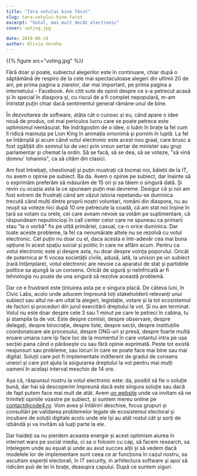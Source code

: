 ```yaml
---
title: "Țara votului bine făcut"
slug: tara-votului-bine-facut
excerpt: "Votul, mai mult decât electronic"
cover: voting.jpg

date: 2019-06-18
author: Olivia Vereha
---
```


{{% figure src="voting.jpg" %}}

Fără doar și poate, subiectul alegerilor este în continuare, chiar după o săptămână de respiro de la cele mai spectaculoase alegeri din ultimii 20 de ani, pe prima pagina a ziarelor, dar mai important, pe prima pagina a internetului - Facebook. Am citit sute de opinii despre ce s-a petrecut acasă și în special în diaspora și, cu riscul de a fi complet nepopulară, m-am întristat puțin chiar dacă sentimentul general rămâne unul de bine. 

În dezvoltarea de software, atâta cât o cunosc și eu, când apare o idee nouă de produs, cel mai periculos lucru care se poate petrece este optimismul nemăsurat. Ne îndrăgostim de o idee, o luăm în brațe la fel cum îl ridică maimuța pe Lion King în animația omonimă și pornim în luptă. La fel se întâmplă și acum când votul electronic este acest nou graal, care brusc a fost zgâlțâit din somnul lui de veci prin vreun sertar de minister sau grup parlamentar și chemat la ordin. Să se facă, să se dea, să se voteze, "să vină domnu' Iohannis", ca să cităm din clasici. 

Am fost întrebați, chestionați și puțin mustrați că tocmai noi, băieții de la IT, nu avem o opinie pe subiect. Ba da. Avem o opinie pe subiect, dar înainte să o exprimăm preferăm să măsurăm de 15 ori și sa tăiem o singură dată. Și revin cu ocazia asta la ce spuneam puțin mai devreme. Desigur că și noi am fost extrem de frustrați când am văzut istoria repetandu-se duminica trecută când mulți dintre proprii noștri voluntari, români din diaspora, nu au reușit sa voteze nici după 10 ore petrecute la coadă, că am stat noi înșine în țară sa votam cu orele, cei care aveam nevoie sa votăm pe suplimentare, că răspundeam neputincioși în call center celor care ne spuneau ca primarii stau "la o vorbă" fix pe uliță primăriei, casual, ca-n orice duminica. Dar toate aceste probleme, la fel ca nenumărate altele nu se rezolvă cu votul electronic. Cel puțin nu doar cu el, daca acesta e într-adevăr cea mai buna opțiune în acest spațiu social și politic în care ne aflăm acum. Pentru ca votul electronic este și despre asta, nu doar despre voința poporului. Oricât de puternica ar fi vocea societății civile, adusă, iată, la unison pe un subiect (rară întâmplare), votul electronic are nevoie ca aparatul de stat și partidele politice sa ajungă la un consens. Oricât de sigură și neînfricată ar fi tehnologia nu poate de una singură să rezolve această problemă. 

Dar ce e frustrant este țintuirea asta pe o singura placă. De câteva luni, în Civic Labs, acolo unde aducem împreună toți stakeholderii relevanți unui subiect sau altul ne-am uitat la alegeri, legislație, votare și la tot ecosistemul de factori și proceduri din jurul exercitării dreptului la vot. Și nu am terminat. Votul nu este doar despre cele 3 sau 1 minut pe care le petreci în cabina, tu și stampila ta de vot. Este despre comisii, despre observare, despre delegați, despre birocrație, despre liste, despre secții, despre instituțiile coordonatoare ale procesului, despre ONG-uri și presă, despre foarte multă eroare umana care își face loc de la momentul în care votantul intra pe ușa secției pana când o părăsește cu sau fără opinie exprimată. Peste tot există neajunsuri sau probleme, sau locuri în care se poate face mai bine sau mai digital. Soluții care pot fi implementate indiferent de gradul de consens uneori și care pot ajuta la asigurarea dreptului la vot pentru mai mulți oameni în același interval meschin de 14 ore. 

Așa că, răspunsul nostru la votul electronic este: da, posibil să fie o soluție bună, dar hai să descoperim împreună dacă este singura soluție sau dacă de fapt putem face mai mult de atât. Avem [un website](www.cetetine.ro) unde va invitam să ne trimiteți opiniile voastre pe subiect, și suntem mereu online pe contact@code4.ro. Vom avea și întâlniri deschise, focus grupuri și consultări pe validarea problemelor legate de ecosistemul electoral și incubare de soluții digitale acolo unde ele își au atât rostul cât și sorți de izbândă și va invităm să luați parte la ele. 

Dar haideți sa nu pierdem aceasta energie și acest optimism aiurea în internet wars pe social media, ci sa o folosim cu cap, să facem research, sa înțelegem unde au eșuat și unde au avut succes alții și să vedem dacă modelele lor de implementare sunt ceea ce ar funcționa în cazul nostru, sa ascultam experții electorali, în IT security, in arhitectura software și apoi să ridicăm puii de lei în brațe, deasupra capului. După ce suntem siguri. 

